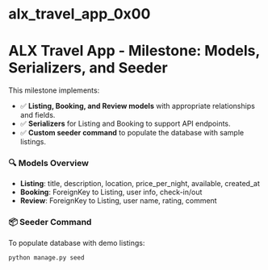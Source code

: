 # alx_travel_app_0x00

# ALX Travel App - Milestone: Models, Serializers, and Seeder

This milestone implements:

- ✅ **Listing, Booking, and Review models** with appropriate relationships and fields.
- ✅ **Serializers** for Listing and Booking to support API endpoints.
- ✅ **Custom seeder command** to populate the database with sample listings.

### 🔍 Models Overview

- **Listing**: title, description, location, price_per_night, available, created_at
- **Booking**: ForeignKey to Listing, user info, check-in/out
- **Review**: ForeignKey to Listing, user name, rating, comment

### 📦 Seeder Command

To populate database with demo listings:
```bash
python manage.py seed
